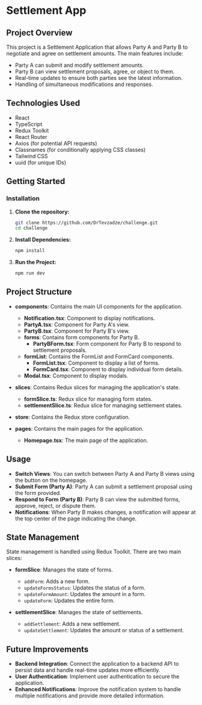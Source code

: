 # Settlement App

## Project Overview

This project is a Settlement Application that allows Party A and Party B to negotiate and agree on settlement amounts. The main features include:

- Party A can submit and modify settlement amounts.
- Party B can view settlement proposals, agree, or object to them.
- Real-time updates to ensure both parties see the latest information.
- Handling of simultaneous modifications and responses.

## Technologies Used

- React
- TypeScript
- Redux Toolkit
- React Router
- Axios (for potential API requests)
- Classnames (for conditionally applying CSS classes)
- Tailwind CSS
- uuid (for unique IDs)

## Getting Started

### Installation

1. **Clone the repository:**

   ```bash
   git clone https://github.com/DrTevzadze/challenge.git
   cd challenge

   ```

2. **Install Dependencies:**

   ```bash
   npm install

   ```

3. **Run the Project:**
   ```bash
   npm run dev
   ```

## Project Structure

- **components**: Contains the main UI components for the application.

  - **Notification.tsx**: Component to display notifications.
  - **PartyA.tsx**: Component for Party A's view.
  - **PartyB.tsx**: Component for Party B's view.
  - **forms**: Contains form components for Party B.
    - **PartyBForm.tsx**: Form component for Party B to respond to settlement proposals.
  - **formList**: Contains the FormList and FormCard components.
    - **FormList.tsx**: Component to display a list of forms.
    - **FormCard.tsx**: Component to display individual form details.
  - **Modal.tsx**: Component to display modals.

- **slices**: Contains Redux slices for managing the application's state.

  - **formSlice.ts**: Redux slice for managing form states.
  - **settlementSlice.ts**: Redux slice for managing settlement states.

- **store**: Contains the Redux store configuration.

- **pages**: Contains the main pages for the application.
  - **Homepage.tsx**: The main page of the application.

## Usage

- **Switch Views**: You can switch between Party A and Party B views using the button on the homepage.
- **Submit Form (Party A)**: Party A can submit a settlement proposal using the form provided.
- **Respond to Form (Party B)**: Party B can view the submitted forms, approve, reject, or dispute them.
- **Notifications**: When Party B makes changes, a notification will appear at the top center of the page indicating the change.

## State Management

State management is handled using Redux Toolkit. There are two main slices:

- **formSlice**: Manages the state of forms.

  - `addForm`: Adds a new form.
  - `updateFormsStatus`: Updates the status of a form.
  - `updateFormAmount`: Updates the amount in a form.
  - `updateForm`: Updates the entire form.

- **settlementSlice**: Manages the state of settlements.
  - `addSettlement`: Adds a new settlement.
  - `updateSettlement`: Updates the amount or status of a settlement.

## Future Improvements

- **Backend Integration**: Connect the application to a backend API to persist data and handle real-time updates more efficiently.
- **User Authentication**: Implement user authentication to secure the application.
- **Enhanced Notifications**: Improve the notification system to handle multiple notifications and provide more detailed information.
